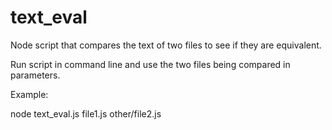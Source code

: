 # text_eval
Node script that compares the text of two files to see if they are equivalent.

Run script in command line and use the two files being compared in parameters.

Example:

node text_eval.js file1.js other/file2.js
